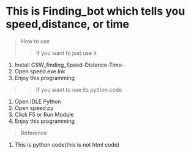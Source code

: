 # This is Finding_bot which tells you speed,distance, or time

>How to use
>>If you want to just use it
1. Install CSW_finding_Speed-Distance-Time-
2. Open speed.exe.lnk
3. Enjoy this programming
>>If you want to use its python code 
1. Open IDLE Python
2. Open speed.py
3. Click F5 or Run Module
4. Enjoy this programming
>Reference
1. This is python code(this is not html code)
